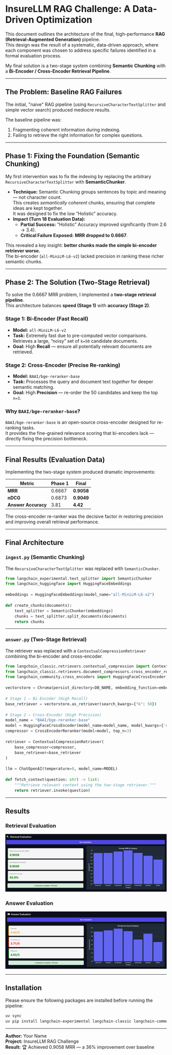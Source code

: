 # InsureLLM RAG Challenge: A Data-Driven Optimization

This document outlines the architecture of the final, high-performance **RAG (Retrieval-Augmented Generation)** pipeline.  
This design was the result of a systematic, data-driven approach, where each component was chosen to address specific failures identified in a formal evaluation process.

My final solution is a two-stage system combining **Semantic Chunking** with a **Bi-Encoder / Cross-Encoder Retrieval Pipeline**.

---

## The Problem: Baseline RAG Failures

The initial, "naive" RAG pipeline (using `RecursiveCharacterTextSplitter` and simple vector search) produced mediocre results.

The baseline pipeline was:
1. Fragmenting coherent information during indexing.  
2. Failing to retrieve the right information for complex questions.

---

## Phase 1: Fixing the Foundation (Semantic Chunking)

My first intervention was to fix the indexing by replacing the arbitrary `RecursiveCharacterTextSplitter` with **SemanticChunker**.

- **Technique:** Semantic Chunking groups sentences by topic and meaning — not character count.  
  This creates *semantically coherent* chunks, ensuring that complete ideas are kept together.  
  It was designed to fix the low “Holistic” accuracy.
- **Impact (Turn 18 Evaluation Data):**  
  - **Partial Success:** “Holistic” Accuracy improved significantly (from 2.6 → 3.4).  
  - **Critical Failure Exposed:** **MRR dropped to 0.6667**.

This revealed a key insight: **better chunks made the simple bi-encoder retriever worse.**  
The bi-encoder (`all-MiniLM-L6-v2`) lacked precision in ranking these richer semantic chunks.

---

## Phase 2: The Solution (Two-Stage Retrieval)

To solve the 0.6667 MRR problem, I implemented a **two-stage retrieval pipeline**.  
This architecture balances **speed (Stage 1)** with **accuracy (Stage 2)**.

### **Stage 1: Bi-Encoder (Fast Recall)**

- **Model:** `all-MiniLM-L6-v2`  
- **Task:** Extremely fast due to pre-computed vector comparisons. Retrieves a large, “noisy” set of `k=50` candidate documents.  
- **Goal:** High **Recall** — ensure all potentially relevant documents are retrieved.

### **Stage 2: Cross-Encoder (Precise Re-ranking)**

- **Model:** `BAAI/bge-reranker-base`  
- **Task:** Processes the query and document text *together* for deeper semantic matching.  
- **Goal:** High **Precision** — re-order the 50 candidates and keep the top `n=3`.

### **Why `BAAI/bge-reranker-base`?**

`BAAI/bge-reranker-base` is an open-source cross-encoder designed for re-ranking tasks.  
It provides the fine-grained relevance scoring that bi-encoders lack — directly fixing the precision bottleneck.

---

## Final Results (Evaluation Data)

Implementing the two-stage system produced dramatic improvements:

| Metric | Phase 1 | Final |
|---------|----------|-------|
| **MRR** | 0.6667 | **0.9058** |
| **nDCG** | 0.6873 | **0.9049** |
| **Answer Accuracy** | 3.81 | **4.42** |

The cross-encoder re-ranker was the decisive factor in restoring precision and improving overall retrieval performance.

---

## Final Architecture

### **`ingest.py` (Semantic Chunking)**

The `RecursiveCharacterTextSplitter` was replaced with `SemanticChunker`.

```python
from langchain_experimental.text_splitter import SemanticChunker
from langchain_huggingface import HuggingFaceEmbeddings

embeddings = HuggingFaceEmbeddings(model_name="all-MiniLM-L6-v2")

def create_chunks(documents):
    text_splitter = SemanticChunker(embeddings)
    chunks = text_splitter.split_documents(documents)
    return chunks
```

---

### **`answer.py` (Two-Stage Retrieval)**

The retriever was replaced with a `ContextualCompressionRetriever` combining the bi-encoder and cross-encoder.

```python
from langchain_classic.retrievers.contextual_compression import ContextualCompressionRetriever
from langchain_classic.retrievers.document_compressors.cross_encoder_rerank import CrossEncoderReranker
from langchain_community.cross_encoders import HuggingFaceCrossEncoder

vectorstore = Chroma(persist_directory=DB_NAME, embedding_function=embeddings)

# Stage 1 – Bi-Encoder (High Recall)
base_retriever = vectorstore.as_retriever(search_kwargs={"k": 50})

# Stage 2 – Cross-Encoder (High Precision)
model_name = "BAAI/bge-reranker-base"
model = HuggingFaceCrossEncoder(model_name=model_name, model_kwargs={'device': 'cpu'})
compressor = CrossEncoderReranker(model=model, top_n=3)

retriever = ContextualCompressionRetriever(
    base_compressor=compressor,
    base_retriever=base_retriever
)

llm = ChatOpenAI(temperature=0, model_name=MODEL)

def fetch_context(question: str) -> list:
    """Retrieve relevant context using the two-stage retriever."""
    return retriever.invoke(question)
```

---

## Results

### Retrieval Evaluation

![Retrieval Evaluation](assests/1_after_encoder.PNG)

### Answer Evaluation

![Answer Evaluation](assests/2_after_encoder.PNG)

---

## Installation

Please ensure the following packages are installed before running the pipeline:

```bash
uv sync
uv pip install langchain-experimental langchain-classic langchain-community
```

---

**Author:** Your Name  
**Project:** InsureLLM RAG Challenge  
**Result:** 🏆 Achieved 0.9058 MRR — a 36% improvement over baseline
